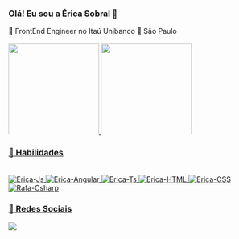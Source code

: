 ### Olá! Eu sou a Érica Sobral 👋
  <div style="display: inline_block">
  💼 FrontEnd Engineer no Itaú Unibanco
  📌 São Paulo
  </div>
  
<br />

<div align="left">
  <a href="https://github.com/EricaSobral">
  <img height="180em" src="https://github-readme-stats.vercel.app/api?username=ericasobral&show_icons=true&theme=dracula&include_all_commits=true&count_private=true"/>
  <img height="180em" src="https://github-readme-stats.vercel.app/api/top-langs/?username=ericasobral&layout=compact&langs_count=7&theme=dracula"/>
</div>
  
  
 ### 🚀 Habilidades
 <div style="display: inline_block"><br>
  <img align="center" alt="Erica-Js" src="https://img.shields.io/badge/JavaScript-F7DF1E?style=for-the-badge&logo=javascript&logoColor=black">
  <img align="center" alt="Erica-Angular" src="https://img.shields.io/badge/Angular-DD0031?style=for-the-badge&logo=angular&logoColor=white">
  <img align="center" alt="Erica-Ts" src="https://img.shields.io/badge/TypeScript-007ACC?style=for-the-badge&logo=typescript&logoColor=white">
  <img align="center" alt="Erica-HTML" src="https://img.shields.io/badge/HTML5-E34F26?style=for-the-badge&logo=html5&logoColor=white">
  <img align="center" alt="Erica-CSS"  src="https://img.shields.io/badge/CSS3-1572B6?style=for-the-badge&logo=css3&logoColor=white">
  <img align="center" alt="Rafa-Csharp"  src="https://img.shields.io/badge/C%23-239120?style=for-the-badge&logo=c-sharp&logoColor=white">
</div>
  
  ### 💬 Redes Sociais
  
  <a href="https://www.linkedin.com/in/ericasobral/">
    <img src="https://img.shields.io/badge/linkedin-%230077B5.svg?&style=for-the-badge&logo=linkedin&logoColor=white" />
</a>
